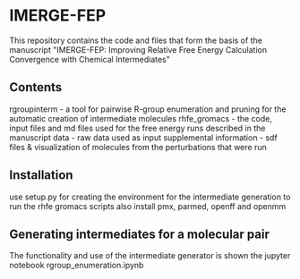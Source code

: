 # IMERGE-FEP
This repository contains the code and files that form the basis of the manuscript "IMERGE-FEP: Improving Relative Free Energy Calculation Convergence with Chemical Intermediates"

## Contents
rgroupinterm - a tool for pairwise R-group enumeration and pruning for the automatic creation of intermediate molecules
rhfe_gromacs - the code, input files and md files used for the free energy runs described in the manuscript
data - raw data used as input
supplemental information - sdf files & visualization of molecules from the perturbations that were run

## Installation
use setup.py for creating the environment for the intermediate generation
to run the rhfe gromacs scripts also install pmx, parmed, openff and openmm

## Generating intermediates for a molecular pair
The functionality and use of the intermediate generator is shown the jupyter notebook rgroup_enumeration.ipynb